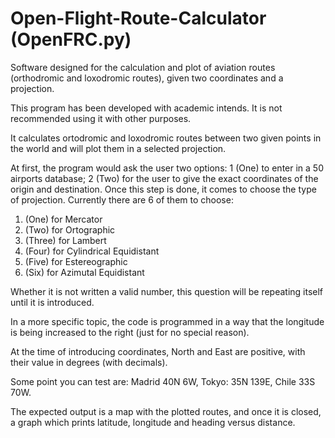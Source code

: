 # Open-Flight-Route-Calculator (OpenFRC.py)
Software designed for the calculation and plot of aviation routes (orthodromic and loxodromic routes), given two coordinates and a projection.

This program has been developed with academic intends. It is not recommended using it with other purposes.

It calculates ortodromic and loxodromic routes between two given points in the world and will plot them in a selected projection.

At first, the program would ask the user two options: 1 (One) to enter in a 50 airports database; 2 (Two) for the user to give the exact coordinates of the origin and destination.
Once this step is done, it comes to choose the type of projection. Currently there are 6 of them to choose:
1. (One) for Mercator 
2. (Two) for Ortographic 
3. (Three) for Lambert 
4. (Four) for Cylindrical Equidistant 
5. (Five) for Estereographic
6. (Six) for Azimutal Equidistant

Whether it is not written a valid number, this question will be repeating itself until it is introduced. 

In a more specific topic, the code is programmed in a way that the longitude is being increased to the right (just for no special reason).

At the time of introducing coordinates, North and East are positive, with their value in degrees (with decimals).

Some point you can test are:
Madrid 40N 6W, Tokyo: 35N 139E, Chile 33S 70W.

The expected output is a map with the plotted routes, and once it is closed, a graph which prints latitude, longitude and heading versus distance.

